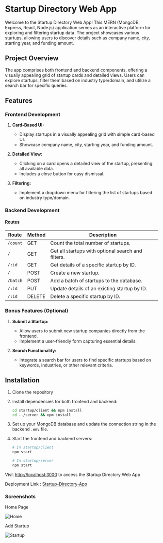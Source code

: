 # Startup Directory Web App

Welcome to the Startup Directory Web App! This MERN (MongoDB, Express, React, Node.js) application serves as an interactive platform for exploring and filtering startup data. The project showcases various startups, allowing users to discover details such as company name, city, starting year, and funding amount.

## Project Overview

The app comprises both frontend and backend components, offering a visually appealing grid of startup cards and detailed views. Users can explore startups, filter them based on industry type/domain, and utilize a search bar for specific queries.

## Features

### Frontend Development

1. **Card-Based UI:**
   - Display startups in a visually appealing grid with simple card-based UI.
   - Showcase company name, city, starting year, and funding amount.

2. **Detailed View:**
   - Clicking on a card opens a detailed view of the startup, presenting all available data.
   - Includes a close button for easy dismissal.

3. **Filtering:**
   - Implement a dropdown menu for filtering the list of startups based on industry type/domain.

### Backend Development

#### Routes

| **Route**              | **Method** | **Description**                                     |
|------------------------|------------|-----------------------------------------------------|
| `/count`               | GET        | Count the total number of startups.                 |
| `/`                    | GET        | Get all startups with optional search and filters. |
| `/:id`                 | GET        | Get details of a specific startup by ID.           |
| `/`                    | POST       | Create a new startup.                               |
| `/batch`               | POST       | Add a batch of startups to the database.           |
| `/:id`                 | PUT        | Update details of an existing startup by ID.       |
| `/:id`                 | DELETE     | Delete a specific startup by ID.                    |

### Bonus Features (Optional)

1. **Submit a Startup:**
   - Allow users to submit new startup companies directly from the frontend.
   - Implement a user-friendly form capturing essential details.

2. **Search Functionality:**
   - Integrate a search bar for users to find specific startups based on keywords, industries, or other relevant criteria.

## Installation

1. Clone the repository
2. Install dependencies for both frontend and backend:
   ```bash
   cd startup/client && npm install
   cd ../server && npm install
   ```

3. Set up your MongoDB database and update the connection string in the backend `.env` file.

4. Start the frontend and backend servers:
   ```bash
   # In startup/client
   npm start

   # In startup/server
   npm start
   ```

Visit [http://localhost:3000](http://localhost:3000) to access the Startup Directory Web App.

Deployment Link : [Startup-Directory-App](https://startup-frontend-hfcp045f3-chinmay-024.vercel.app/)

### Screenshots

Home Page

![Home](https://drive.google.com/uc?export=view&id=1X8SygockmHzriCiQCwWKx1ws2dtoNvDM)


Add Startup

![Startup](https://drive.google.com/uc?export=view&id=19bVxlHsp6q4ZBabecLEz846I0L7bi9k1)

